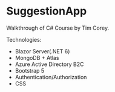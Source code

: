 # SuggestionApp

Walkthrough of C# Course by Tim Corey.

Technologies:
- Blazor Server(.NET 6)
- MongoDB + Atlas
- Azure Active Directory B2C
- Bootstrap 5
- Authentication/Authorization
- CSS
